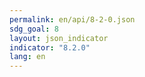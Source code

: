 ```yaml
---
permalink: en/api/8-2-0.json
sdg_goal: 8
layout: json_indicator
indicator: "8.2.0"
lang: en
---
```

